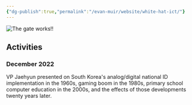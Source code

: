 ```yaml
---
{"dg-publish":true,"permalink":"/evan-muir/website/white-hat-ict/"}
---
```


![The gate works!!](https://drive.google.com/uc?export=view&id=1FGReGDqsbFAR4X5ZrRpPZk9CSKcBqRb0)

## Activities

### December 2022 
VP Jaehyun presented on South Korea's analog/digital national ID implementation in the 1960s, gaming boom in the 1980s, primary school computer education in the 2000s, and the effects of those developments twenty years later. 